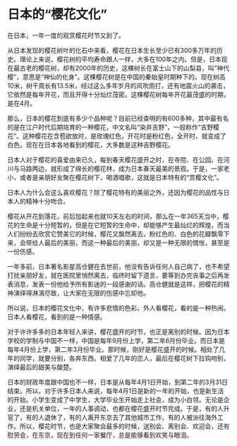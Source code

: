 # 日本的“樱花文化”

在日本，一年一度的观赏樱花时节又到了。 

从日本发现的樱花树叶的化石中来看，樱花在日本生长至少已有300多万年的历史。理论上来说，樱花树的平均寿命跟人一样，大多在100年之内。但是，日本现在最古老的樱花树，却有2000年的历史，这棵树长在富士山下的山梨县，叫“神代樱”，意思是“神仙的化身”。这棵樱花树是在中国的秦始皇时期种下的。现在树高10米，树干周长有13.5米，经过这么多年岁月的风吹雨打，还有地震火山的袭击，它依然是每年开花，而且开得十分灿烂茂密。这棵樱花树每年开花最茂盛的时期，是在4月。 

那么，日本的樱花到底有多少个品种呢？目前已经查明的有600多种，其中最有名的是在江户时代后期培育的一种樱花，中文名叫“染井吉野”，一般称作“吉野樱花”。这种樱花在含苞欲放时，是玫瑰红色，开花时是粉红色，全开时，就变成了白色。现在在日本各地看到的樱花，大多数是这种吉野樱花。 

日本人对于樱花的喜爱由来已久，每到春天樱花盛开之时，在寺院、在公园、在河川与马路两边，就形成了绵长的樱花林，成为日本春天最美的景观。于是，一家老小，或者是亲朋好友聚在樱花树下，喝酒唱歌，这就是日本特有的“赏樱文化”。 

日本人为什么会这么喜欢樱花？除了樱花特有的美丽之外，还因为樱花的品性与日本人的精神十分吻合。 

樱花从开花到落花，前后加起来也就10天左右的时间，那么在一年365天当中，樱花的生命是十分短暂的，但是在它短暂的生命中，却能够产生最灿烂的辉煌，而当人们纷纷去欣赏它赞美它的时候，樱花又飘然离去，粉红色的、白色的花瓣飘零下来，会带给人最后的美丽，而这一种最后的美丽，却又是一种无限的惆怅，甚至是一份伤感。 

一年多前，日本著名影星高仓健在去世前，他没有告诉任何人自己病了，也不希望打扰亲朋好友，就在医院里悄然离去，临终时留下遗言，要等到办完丧事之后再发表消息，发表一份他给予所有影迷的一段感谢的话。高仓健就是这样，把樱花的精神演绎得淋漓尽致，让大家在无限的伤感中忘却他。 

所以说，日本的樱花文化中，有许多悲情的色彩。外人看樱花，看的是一种热闹。日本人看樱花，看到的是一种情感。 

对于许许多多的日本年轻人来讲，樱花盛开的时节，也正是离别的时候。因为日本学校的学制与中国不一样，中国是每年9月份上学，第二年6月份毕业。而日本是每年4月份上学，第二年3月份毕业。那时候，刚好是樱花盛开的时候。相处了几年的同学，就要分别，各奔东西。相爱了几年的恋人，最后在樱花树下拉钩吻别，演绎最后的甜美与酸楚。 

日本的财政年度跟中国也不一样，日本是从每年4月1日开始，到第二年的3月31日结束。所以，对于许多日本人来说，每年4月1日是新的一年的开始，也是新生活的开始。小学生变成了中学生，大学毕业生开始走上社会，成为小白领。无论是企业，还是机关单位，一年的人事调动，也都在樱花盛开时节完成。于是，有的人升官了，有的人退休了，有的人离开东京去了其他城市工作，有的人被派往海外工作。所以，樱花时节，也是大家聚会最多的时候，送别会、离别会、欢迎会，还有慰劳会，在东京，现在到任何一家餐厅，总是能够看到欢笑与眼泪。